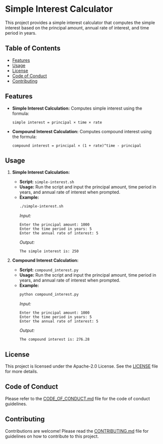 # Simple Interest Calculator

This project provides a simple interest calculator that computes the simple interest based on the principal amount, annual rate of interest, and time period in years.

## Table of Contents

- [Features](#features)
- [Usage](#usage)
- [License](#license)
- [Code of Conduct](#code-of-conduct)
- [Contributing](#contributing)

## Features

- **Simple Interest Calculation:** Computes simple interest using the formula:
  ```
  simple interest = principal × time × rate
  ```
- **Compound Interest Calculation:** Computes compound interest using the formula:
  ```
  compound interest = principal × (1 + rate)^time - principal
  ```

## Usage

1. **Simple Interest Calculation:**
   - **Script:** `simple-interest.sh`
   - **Usage:** Run the script and input the principal amount, time period in years, and annual rate of interest when prompted.
   - **Example:**
     ```bash
     ./simple-interest.sh
     ```
     *Input:*
     ```
     Enter the principal amount: 1000
     Enter the time period in years: 5
     Enter the annual rate of interest: 5
     ```
     *Output:*
     ```
     The simple interest is: 250
     ```

2. **Compound Interest Calculation:**
   - **Script:** `compound_interest.py`
   - **Usage:** Run the script and input the principal amount, time period in years, and annual rate of interest when prompted.
   - **Example:**
     ```bash
     python compound_interest.py
     ```
     *Input:*
     ```
     Enter the principal amount: 1000
     Enter the time period in years: 5
     Enter the annual rate of interest: 5
     ```
     *Output:*
     ```
     The compound interest is: 276.28
     ```

## License

This project is licensed under the Apache-2.0 License. See the [LICENSE](LICENSE) file for more details.

## Code of Conduct

Please refer to the [CODE_OF_CONDUCT.md](CODE_OF_CONDUCT.md) file for the code of conduct guidelines.

## Contributing

Contributions are welcome! Please read the [CONTRIBUTING.md](CONTRIBUTING.md) file for guidelines on how to contribute to this project.
